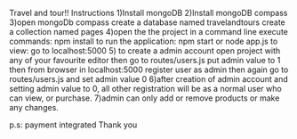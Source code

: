 Travel and tour!!
Instructions
1)Install mongoDB
2)Install mongoDB compass
3)open mongoDb compass
	create a database named travelandtours
	create a collection named pages
4)open the the project in a command line
	execute commands: npm install
	to run the application: npm start or node app.js
	to view: go to localhost:5000
5) to create a admin account
	open project with any of your favourite editor
	then go to routes/users.js
	put admin value to 1
	then from browser in localhost:5000
	register user as admin
	then again go to routes/users.js and set admin value 0
6)after creation of admin account and setting admin value to 0, all other registration will be as a normal user who can view, or purchase.
7)admin can only add or remove products or make any changes.

p.s: payment integrated
Thank you




